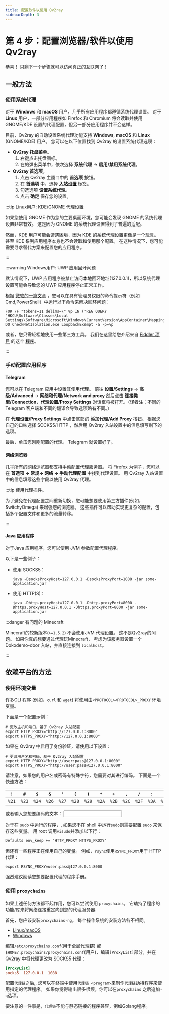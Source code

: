 ```yaml
---
title: 配置软件以使用 Qv2ray
sidebarDepth: 3
---
```


# 第 4 步：配置浏览器/软件以使用 Qv2ray

恭喜！ 只剩下一个步骤就可以访问真正的互联网了！

## 一般方法

### 使用系统代理

对于 **Windows** 和 **macOS** 用户，几乎所有应用程序都遵循系统代理设置。 对于 **Linux** 用户，一部分应用程序如 Firefox 和 Chromium 将会读取并使用 GNOME/KDE 设置的代理配置，但另一部分应用程序并不会这样。

目前，Qv2ray 的自动设置系统代理功能支持 **Windows**, **macOS** 和 **Linux** (GNOME/KDE) 用户。 您可以在以下位置找到 Qv2ray 的设置系统代理选项：

- **Qv2ray 托盘菜单**。
  1.  右键点击托盘图标。
  2.  在的弹出菜单中，依次选择 **系统代理** -> **启用/禁用系统代理**。
- **Qv2ray 首选项**。
  1.  点击 Qv2ray 主窗口中的 **首选项** 按钮。
  2.  在 **首选项** 中，选择 **[入站设置](qv2ray://open/preference/inbound)** 标签。
  3.  勾选选项 **设置系统代理**。
  4.  点击 **确定** 保存您的设置。

:::tip Linux用户: KDE/GNOME 代理设置

如果您使用 GNOME 作为您的主要桌面环境，您可能会发现 GNOME 的系统代理设置非常有效。 这是因为 GNOME 的系统代理设置得到了普遍的适配。

然而，KDE 用户可能会遭遇困境，因为 KDE 的系统代理设置更像是一个玩具。 甚至 KDE 系列应用程序本身也不会读取和使用那个配置。 在这种情况下，您可能需要寻求替代方案来配置您的应用程序。

:::

:::warning Windows用户: UWP 应用回环问题

默认情况下，UWP 应用程序被禁止访问本地回环地址(127.0.0.1)，所以系统代理设置可能会导致您的 UWP 应用程序停止正常工作。

根据 [微软的一篇文章](https://docs.microsoft.com/en-us/windows/iot-core/develop-your-app/loopback) ，您可以在具有管理员权限的命令提示符（例如 Cmd,PowerShell）中运行以下命令来解决回环问题：

```shell
FOR /F "tokens=11 delims=\" %p IN ('REG QUERY "HKCU\Software\Classes\Local Settings\Software\Microsoft\Windows\CurrentVersion\AppContainer\Mappings"') DO CheckNetIsolation.exe LoopbackExempt -a -p=%p
```

或者，您只需轻松地使用一些第三方工具。 我们在这里给您介绍来自 [Fiddler 项目](https://www.telerik.com/fiddler) 的这个 [程序](/EnableLoopback.zip)。

:::

### 手动配置应用程序

#### Telegram

您可以在 Telegram 应用中设置其使用代理。 前往 **设置/Settings** -> **高级/Advanced** -> **网络和代理/Network and proxy** 然后点击 **连接类型/Connection**，**代理设置/Proxy Settings** 对话框将被打开。（译者注：不同的 Telegram 客户端和不同的翻译会导致选项略有不同。）

在 **代理设置/Proxy Settings** 中点击底部的 **添加代理/Add Proxy** 按钮。 根据您自己的口味选择 SOCKS5/HTTP ，然后用 Qv2ray 入站设置中的信息填写剩下的选项。

最后，单击您刚刚配置的代理。 Telegram 就设置好了。

#### 网络浏览器

几乎所有的网络浏览器都支持手动配置代理服务器。 将 Firefox 为例子，您可以在 **首选项 -> 常规-> 网络 -> 手动代理配置** 中找到代理设置。 用 Qv2ray 入站设置中的信息填写这些字段以使用 Qv2ray 代理。

:::tip 使用代理插件。

为了避免在代理配置之间重新切换，您可能想要使用第三方插件(例如，SwitchyOmega) 来增强您的浏览器。 这些插件可以帮助实现更复杂的配置，包括多个配置文件和更多的流量转移。

:::

#### Java 应用程序

对于Java 应用程序，您可以使用 JVM 参数配置代理程序。

以下是一些例子：

- 使用 SOCKS5：
  ```shell
  java -DsocksProxyHost=127.0.0.1 -DsocksProxyPort=1088 -jar some-application.jar
  ```
- 使用 HTTP(S)：
  ```shell
  java -Dhttp.proxyHost=127.0.0.1 -Dhttp.proxyPort=8000 -Dhttps.proxyHost=127.0.0.1 -Dhttps.proxyPort=8000 -jar some-application.jar
  ```

:::danger 有问题的 Minecraft

Minecraft的较新版本(`>=1.5.2`) 不会使用JVM 代理设置。 这不是Qv2ray的问题。 如果你真的想要通过代理玩Minecraft， 考虑为该服务器设置一个 Dokodemo-door 入站，并直接连接到 `localhost`。

:::

## 依赖平台的方法

### 使用环境变量

许多CLI 程序 (例如，`curl` 和 `wget`) 将使用由`<PROTOCOL><PROTOCOL>_PROXY` 环境变量。

下面是一个配置示例：

```shell
# 更改主机和端口，基于 Qv2ray 入站配置
export HTTP_PROXY="http://127.0.0.1:8000"
export HTTPS_PROXY="http://127.0.0.1:8000"
```

如果在 Qv2ray 中启用了身份验证，请使用以下设置：

```shell
# 更改用户名和密码，基于 Qv2ray 入站配置
export HTTP_PROXY="http://user:pass@127.0.0.1:8000"
export HTTPS_PROXY="http://user:pass@127.0.0.1:8000"
```

请注意，如果您的用户名或密码有特殊字符，您需要对其进行编码。 下面是一个快速方法：

| `!`   | `#`   | `$`   | `&` | `'`   | `(`   | `)`   | `*`   | `+`   | `,`   | `/`   | `:`   | `;`   | `=`   | `?`   | `@`   | `[`   | `]`   |
| ----- | ----- | ----- | ------- | ----- | ----- | ----- | ----- | ----- | ----- | ----- | ----- | ----- | ----- | ----- | ----- | ----- | ----- |
| `%21` | `%23` | `%24` | `%26`   | `%27` | `%28` | `%29` | `%2A` | `%2B` | `%2C` | `%2F` | `%3A` | `%3B` | `%3D` | `%3F` | `%40` | `%5B` | `%5D` |

或者输入您想要编码的文本： <input v-model="input" />

<template v-if="input">
  编码文本： <code>{{ escaped }}</code>
</template>

对于在 `sudo` 中运行的程序，, 如果您不在 shell 中运行`sudo`则需要配置 `sudo` 来保存这些变量。 用 root 调用`visudo`并添加以下行：

```shell
Defaults env_keep += "HTTP_PROXY HTTPS_PROXY"
```

但还有一些程序正在使用自己的变量。 例如，`rsync`使用`RSYNC_PROXY`用于 HTTP 代理：

```shell
export RSYNC_PROXY=user:pass@127.0.0.1:8000
```

强烈建议阅读您想要配置代理的程序手册。

### 使用 `proxychains`

如果上述任何方法都不起作用，您可以尝试使用 `proxychains`， 它劫持了程序的功能/库来将网络连接重定向到您的代理服务器.

首先，您应该安装`proxychains-ng`。 每个操作系统的安装方法各不相同。

- [Linux/macOS](https://github.com/rofl0r/proxychains-ng)
- [Windows](https://github.com/shunf4/proxychains-windows)

编辑`/etc/proxychains.conf`(用于全局代理链) 或`$HOME/.proxychains/proxychains.conf`(用户)，编辑`[ProxyList]`部分，并在 Qv2ray 中将代理更改为 SOCKS5 代理：

```ini
[ProxyList]
socks5  127.0.0.1  1088
```

配置`代理链`之后,, 您可以在终端中使用`代理链 <program>`来制作`代理链`劫持程序来使用指定的代理程序。 如果你觉得输出很多很烦，你可以在`proxychains` 之后追加`-q`选项。

要注意的一件事是，`代理链`不能与静态链接的程序兼容，例如Golang程序。

<script>
export default {
  data: () => ({
    input: ''
  }),
  computed: {
    escaped() {
      return encodeURIComponent(this.input)
    }
  }
}
</script>
